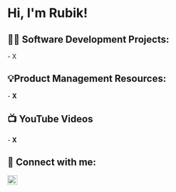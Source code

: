 <h1>Hi, I'm Rubik!

<h2>👨‍💻 Software Development Projects:</h2>
- X
<!--
  - [Package Delivery Application (Datastructures and Algorithms Demo)](https://github.com/joshmadakor1/Package-Delivery-Pathfinding-Algorithm)
-->

<h2>💡Product Management Resources:</h2>
  - <b>X</b>

<h2>📺 YouTube Videos</h2>
  - <b>X</b>


<h2> 🤳 Connect with me:</h2>

[<img align="left" alt="Rubik | LinkedIn" width="22px" src="https://cdn.jsdelivr.net/npm/simple-icons@v3/icons/linkedin.svg" />][linkedin]

[linkedin]: https://www.linkedin.com/in/reuven-sonntag/ 

<!--
Here are some ideas to get you started:

- 🔭 I’m currently working on ...
- 🌱 I’m currently learning ...
- 👯 I’m looking to collaborate on ...
- 🤔 I’m looking for help with ...
- 💬 Ask me about ...
- 📫 How to reach me: ...
- 😄 Pronouns: ...
- ⚡ Fun fact: ...
-->
